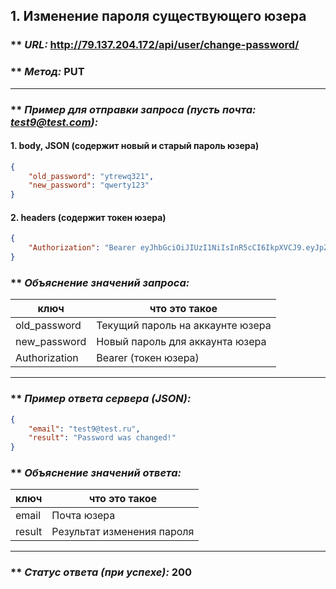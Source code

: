 ## 1. Изменение пароля существующего юзера

### ** _URL:_ http://79.137.204.172/api/user/change-password/

### ** _Метод:_ PUT

<hr>

### ** _Пример для отправки запроса (пусть почта: test9@test.com):_

#### 1. body, JSON (содержит новый и старый пароль юзера)

```json
{
    "old_password": "ytrewq321",
    "new_password": "qwerty123"
}
```

#### 2. headers (содержит токен юзера)

```json
{
    "Authorization": "Bearer eyJhbGciOiJIUzI1NiIsInR5cCI6IkpXVCJ9.eyJpZCI6NSwiZXhwIjoxNzA2MjE5MjMyfQ.yMy6RiCFvhitLZ0IavmQS4P_O1-ksLQgaA8JsB3LLl0"
}
```

### ** _Объяснение значений запроса:_

| ключ          | что это такое                    |
|---------------|----------------------------------|
| old_password  | Текущий пароль на аккаунте юзера |
| new_password  | Новый пароль для аккаунта юзера  |
| Authorization | Bearer (токен юзера)             |

<hr>

### ** _Пример ответа сервера (JSON):_

```json
{
    "email": "test9@test.ru",
    "result": "Password was changed!"
}
```

### ** _Объяснение значений ответа:_

| ключ   | что это такое              |
|--------|----------------------------|
| email  | Почта юзера                |
| result | Результат изменения пароля |


<hr>

### ** _Статус ответа (при успехе):_ 200
